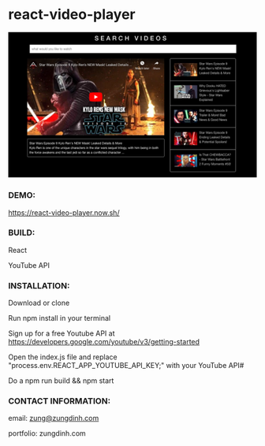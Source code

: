 # react-video-player


<img src="/public/images/screenshot.png">

### DEMO:
https://react-video-player.now.sh/

### BUILD:
React

YouTube API

### INSTALLATION:
Download or clone 

Run npm install in your terminal

Sign up for a free Youtube API at https://developers.google.com/youtube/v3/getting-started

Open the index.js file and replace "process.env.REACT_APP_YOUTUBE_API_KEY;" with your YouTube API#

Do a npm run build && npm start 

### CONTACT INFORMATION:
email: zung@zungdinh.com

portfolio: zungdinh.com 
